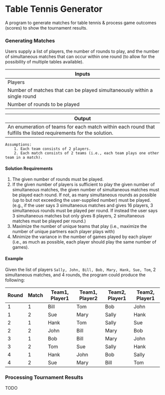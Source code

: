 

# Table Tennis Generator

A program to generate matches for table tennis & process game outcomes (scores) to show the tournament results.

### Generating Matches

Users supply a list of players, the number of rounds to play, and the number of simultaneous matches that can occur within one round (to allow for the possibility of multiple tables available). 

|     Inputs             |
|------------------------|
| Players   |
| Number of matches that can be played simultaneously within a single round |
| Number of rounds to be played  |

|     Output            |
|------------------------|
| An enumeration of teams for each match within each round that fulfills the listed requirements for the solution. |

```
Assumptions: 
	1. Each team consists of 2 players.
	2. Each match consists of 2 teams (i.e., each team plays one other team in a match).
```

#### Solution Requirements
1. The given number of rounds must be played. 
2. If the given number of players is sufficient to play the given number of simultaneous matches, the given number of simultaneous matches must be played each round. If not, as many simultaneous rounds as possible (up to but not exceeding the user-supplied number) must be played. (e.g., if the user says 3 simultaneous matches and gives 16 players, 3 simultaneous rounds must be played per round. If instead the user says 3 simultaneous matches but only gives 8 players, 2 simultaneous matches must be played per round.)
3. Maximize the number of unique teams that play (i.e., maximize the number of unique partners each player plays with)
4. Minimize the variance in the number of games played by each player (i.e., as much as possible, each player should play the same number of games).

#### Example
Given the list of players ```Sally, John, Bill, Bob, Mary, Hank, Sue, Tom```, 2 simultaneous matches, and 4 rounds, the program could produce the following:

|  Round | Match | Team1, Player1 | Team1, Player2 | Team2, Player1 | Team2, Player1 |
|--------|-------|----------------|----------------|----------------|----------------|
| 1 | 1 | Bill | Tom | Bob | John |
| 1 | 2 | Sue | Mary | Sally | Hank |
| 2 | 1 | Hank | Tom | Sally | Sue |
| 2 | 2 | John | Bill | Mary | Bob |
|3 | 1 | Bob | Bill | Mary | John |
|3 | 2 | Tom | Sue | Sally | Hank |
| 4 | 1 | Hank | John | Bob | Sally |
| 4 | 2 | Sue | Mary | Bill | Tom | 

### Processing Tournament Results

TODO





